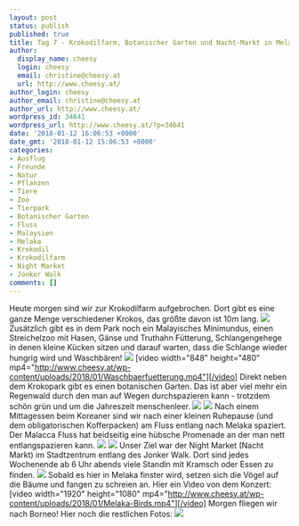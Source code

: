 ```yaml
---
layout: post
status: publish
published: true
title: Tag 7 - Krokodilfarm, Botanischer Garten und Nacht-Markt in Melaka
author:
  display_name: cheesy
  login: cheesy
  email: christine@cheesy.at
  url: http://www.cheesy.at/
author_login: cheesy
author_email: christine@cheesy.at
author_url: http://www.cheesy.at/
wordpress_id: 34641
wordpress_url: http://www.cheesy.at/?p=34641
date: '2018-01-12 16:06:53 +0000'
date_gmt: '2018-01-12 15:06:53 +0000'
categories:
- Ausflug
- Freunde
- Natur
- Pflanzen
- Tiere
- Zoo
- Tierpark
- Botanischer Garten
- Fluss
- Malaysien
- Melaka
- Krokodil
- Krokodilfarm
- Night Market
- Jonker Walk
comments: []
---
```

Heute morgen sind wir zur Krokodilfarm aufgebrochen. Dort gibt es eine ganze Menge verschiedener Krokos, das größte davon ist 10m lang.
![](http://www.cheesy.at/wp-content/uploads/Day7-Melaka-025.jpg)
Zusätzlich gibt es in dem Park noch ein Malayisches Minimundus, einen Streichelzoo mit Hasen, Gänse und Truthahn Fütterung, Schlangengehege in denen kleine Kücken sitzen und darauf warten, dass die Schlange wieder hungrig wird und Waschbären!
![](http://www.cheesy.at/wp-content/uploads/Day7-Melaka-015.jpg)
[video width="848" height="480" mp4="http://www.cheesy.at/wp-content/uploads/2018/01/Waschbaerfuetterung.mp4"][/video]
Direkt neben dem Krokopark gibt es einen botanischen Garten. Das ist aber viel mehr ein Regenwald durch den man auf Wegen durchspazieren kann - trotzdem schön grün und um die Jahreszeit menschenleer.
![](http://www.cheesy.at/wp-content/uploads/Day7-Melaka-034.jpg)
![](http://www.cheesy.at/wp-content/uploads/Day7-Melaka-039.jpg)
Nach einem Mittagessen beim Koreaner sind wir nach einer kleinen Ruhepause (und dem obligatorischen Kofferpacken) am Fluss entlang nach Melaka spaziert. Der Malacca Fluss hat beidseitig eine hübsche Promenade an der man nett entlangspazieren kann.
![](http://www.cheesy.at/wp-content/uploads/Day7-Melaka-055.jpg)
![](http://www.cheesy.at/wp-content/uploads/Day7-Melaka-048.jpg)
Unser Ziel war der Night Market (Nacht Markt) im Stadtzentrum entlang des Jonker Walk. Dort sind jedes Wochenende ab 6 Uhr abends viele Standln mit Kramsch oder Essen zu finden.
![](http://www.cheesy.at/wp-content/uploads/Day7-Melaka-067.jpg)
Sobald es hier in Melaka finster wird, setzen sich die Vögel auf die Bäume und fangen zu schreien an. Hier ein Video von dem Konzert:
[video width="1920" height="1080" mp4="http://www.cheesy.at/wp-content/uploads/2018/01/Melaka-Birds.mp4"][/video]
Morgen fliegen wir nach Borneo!
Hier noch die restlichen Fotos:
[![](http://www.cheesy.at/wp-content/uploads/Day7-Melaka-070.jpg)](http://www.cheesy.at/fotos/urlaub/malaysien/tag-7-krokodilfarm-und-botanischer-garten/)
